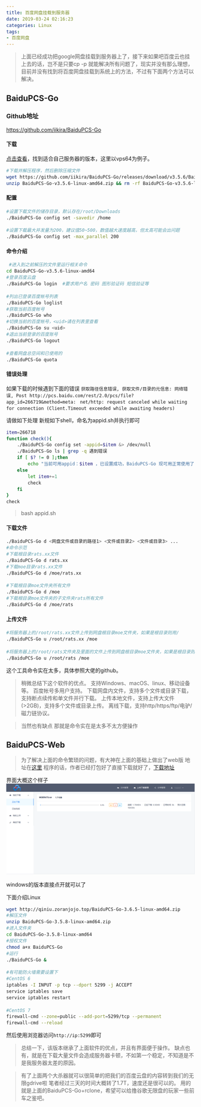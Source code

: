 ```yaml
---
title: 百度网盘挂载到服务器
date: 2019-03-24 02:16:23
categories: Linux
tags: 
- 百度网盘
---
```


>上面已经成功把google网盘挂载到服务器上了，接下来如果吧百度云也挂上去的话，岂不是只要cp  -p 就能解决所有问题了，现实并没有那么理想，目前并没有找到将百度网盘挂载到系统上的方法，不过有下面两个方法可以解决。

<!--more-->

## BaiduPCS-Go

### Github地址 
<https://github.com/iikira/BaiduPCS-Go>

#### 下载
[点击查看](https://github.com/iikira/BaiduPCS-Go/releases)，找到适合自己服务器的版本，这里以vps64为例子。

```bash
#下载并解压程序，然后删除压缩文件
wget https://github.com/iikira/BaiduPCS-Go/releases/download/v3.5.6/BaiduPCS-Go-v3.5.6-linux-amd64.zip
unzip BaiduPCS-Go-v3.5.6-linux-amd64.zip && rm -rf BaiduPCS-Go-v3.5.6-linux-amd64.zip
```
#### 配置
```bash
#设置下载文件的储存目录，默认存在/root/Downloads
./BaiduPCS-Go config set -savedir /home

#设置下载最大并发量为200，建议值50~500，数值越大速度越高，但太高可能会出问题
./BaiduPCS-Go config set -max_parallel 200
```
#### 命令介绍
```bash
 #进入到之前解压的文件里运行相关命令
cd BaiduPCS-Go-v3.5.6-linux-amd64
#登录百度云盘
./BaiduPCS-Go login  #要求用户名 密码 图形验证码 短信验证等

#列出已登录百度帐号列表
./BaiduPCS-Go loglist
#获取当前百度帐号
./BaiduPCS-Go who
#切换当前的百度帐号，<uid>请在列表里查看
./BaiduPCS-Go su <uid>
#退出当前登录的百度账号
./BaiduPCS-Go logout

#查看网盘总空间和已使用的
./BaiduPCS-Go quota
```
#### 错误处理
如果下载的时候遇到下面的错误
`获取路径信息错误, 获取文件/目录的元信息: 网络错误, Post http://pcs.baidu.com/rest/2.0/pcs/file?app_id=266719&method=meta: `
`net/http: request canceled while waiting for connection (Client.Timeout exceeded while awaiting headers)`


请做如下处理
新规如下shell，命名为appid.sh并执行即可
```bash
item=266718
function check(){
    ./BaiduPCS-Go config set -appid=$item &> /dev/null
    ./BaiduPCS-Go ls | grep -q 遇到错误
    if [ $? != 0 ];then
        echo "当前可用appid：$item ，已设置成功，BaiduPCS-Go 现可用正常使用了！"
    else
        let item+=1
        check
    fi
}
check
```
>bash appid.sh


#### 下载文件
```bash
./BaiduPCS-Go d <网盘文件或目录的路径1> <文件或目录2> <文件或目录3> ...
#命令示范
#下载根目录rats.xx文件
./BaiduPCS-Go d rats.xx
#下载moe目录rats.xx文件
./BaiduPCS-Go d /moe/rats.xx

#下载根目录moe文件夹所有文件
./BaiduPCS-Go d /moe
#下载根目录moe文件夹的子文件夹rats所有文件
./BaiduPCS-Go d /moe/rats
```

#### 上传文件
```bash
#将服务器上的/root/rats.xx文件上传到网盘根目录moe文件夹，如果是根目录则用/
./BaiduPCS-Go u /root/rats.xx /moe

#将服务器上的/root/rats文件夹及里面的文件上传到网盘根目录moe文件夹，如果是根目录则用/
./BaiduPCS-Go u /root/rats /moe
```
这个工具命令实在太多，具体参照大佬的github。

>稍微总结下这个软件的优点。
支持Windows、macOS、linux、移动设备等。
百度帐号多用户支持。
下载网盘内文件，支持多个文件或目录下载，支持断点续传和单文件并行下载。
上传本地文件，支持上传大文件(>2GB)，支持多个文件或目录上传。
离线下载，支持http/https/ftp/电驴/磁力链协议。

>当然也有缺点
那就是命令实在是太多不太方便操作


## BaiduPCS-Web
>为了解决上面的命令繁琐的问题，有大神在上面的基础上做出了web版
地址在[这里](https://github.com/liuzhuoling2011/baidupcs-web)
程序的话，作者已经打包好了直接下载就好了，[下载地址](https://github.com/liuzhuoling2011/baidupcs-web/releases)

界面大概这个样子
![BaiduPCS](百度网盘挂载到服务器/BaiduPCS-Web.png)

windows的版本直接点开就可以了

下面介绍Linux
```bash
wget http://qiniu.zoranjojo.top/BaiduPCS-Go-3.6.5-linux-amd64.zip
#解压文件
unzip BaiduPCS-Go-3.5.8-linux-amd64.zip
#进入文件夹
cd BaiduPCS-Go-3.5.8-linux-amd64
#授权文件
chmod a+x BaiduPCS-Go
#运行
./BaiduPCS-Go &

#有可能防火墙需要设置下
#CentOS 6
iptables -I INPUT -p tcp --dport 5299 -j ACCEPT
service iptables save
service iptables restart

#CentOS 7
firewall-cmd --zone=public --add-port=5299/tcp --permanent
firewall-cmd --reload

```
然后使用浏览器访问`http://ip:5299`即可

>总结一下，该版本继承了上面软件的优点，并且有界面便于操作。
缺点也有，就是在下载大量文件会造成服务器卡顿，不如第一个稳定，不知道是不是我服务器太差的原因。


>有了上面两个大杀器就可以很简单的把我们的百度云盘的内容转到我们的无限gdrive啦
笔者经过三天的时间大概转了1.7T，速度还是很可以的。
用的就是上面的BaiduPCS-Go+rclone，希望可以给撸谷歌无限盘的玩家一些前车之鉴吧。